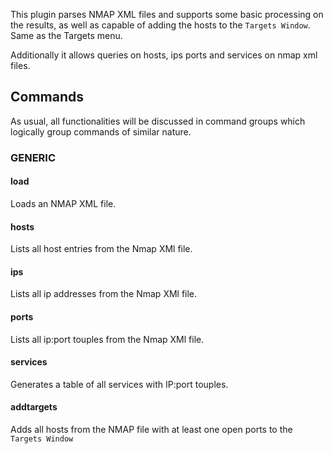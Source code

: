 
This plugin parses NMAP XML files and supports some basic processing on the results, as well as capable of adding the hosts to the `Targets Window`. Same as the Targets menu. 

Additionally it allows queries on hosts, ips ports and services on nmap xml files.

## Commands
As usual, all functionalities will be discussed in command groups which logically group commands of similar nature.

### GENERIC
#### load
Loads an NMAP XML file.
#### hosts
Lists all host entries from the Nmap XMl file.
#### ips
Lists all ip addresses from the Nmap XMl file.
#### ports
Lists all ip:port touples from the Nmap XMl file.
#### services
Generates a table of all services with IP:port touples.

#### addtargets
Adds all hosts from the NMAP file with at least one open ports to the `Targets Window`